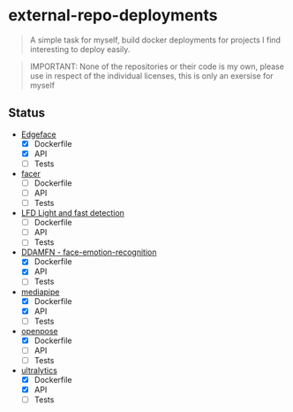 # external-repo-deployments

> A simple task for myself, build docker deployments for projects I find interesting to deploy easily.

> IMPORTANT: None of the repositories or their code is my own, please use in respect of the individual licenses,
> this is only an exersise for myself

## Status

- [Edgeface](https://github.com/otroshi/edgeface)
  - [x] Dockerfile
  - [x] API
  - [ ] Tests
- [facer](https://github.com/FacePerceiver/facer)
  - [ ] Dockerfile
  - [ ] API
  - [ ] Tests
- [LFD Light and fast detection](https://github.com/YonghaoHe/LFD-A-Light-and-Fast-Detector)
  - [ ] Dockerfile
  - [ ] API
  - [ ] Tests
- [DDAMFN - face-emotion-recognition](https://github.com/simon20010923/DDAMFN)
  - [x] Dockerfile
  - [x] API
  - [ ] Tests
- [mediapipe](https://github.com/google-ai-edge/mediapipe)
  - [x] Dockerfile
  - [x] API
  - [ ] Tests
- [openpose](https://github.com/CMU-Perceptual-Computing-Lab/openpose)
  - [x] Dockerfile
  - [ ] API
  - [ ] Tests
- [ultralytics](https://github.com/ultralytics/ultralytics)
  - [x] Dockerfile
  - [x] API
  - [ ] Tests
